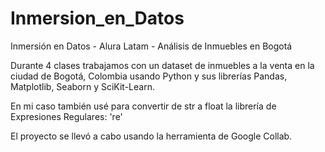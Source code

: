 # Inmersion_en_Datos
Inmersión en Datos - Alura Latam - Análisis de Inmuebles en Bogotá

Durante 4 clases trabajamos con un dataset de inmuebles a la venta en la ciudad de Bogotá, Colombia usando Python y sus librerías Pandas, Matplotlib, Seaborn y SciKit-Learn. 

En mi caso también usé para convertir de str a float la librería de Expresiones Regulares: 're'

El proyecto se llevó a cabo usando la herramienta de Google Collab.
